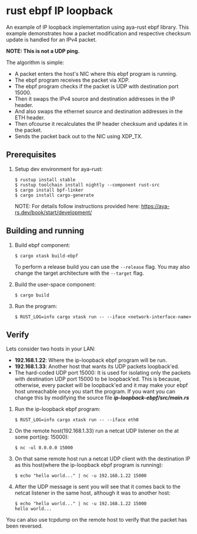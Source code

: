 # rust ebpf IP loopback
An example of IP loopback implementation using aya-rust ebpf library.
This example demonstrates how a packet modification and respective
checksum update is handled for an IPv4 packet.

**NOTE: This is not a UDP ping.**

The algorithm is simple:
- A packet enters the host's NIC where this ebpf program is running.
- The ebpf program receives the packet via XDP.
- The ebpf program checks if the packet is UDP with destination port 15000.
- Then it swaps the IPv4 source and destination addresses in the IP header.
- And also swaps the ethernet source and destination addresses in the ETH header.
- Then ofcourse it recalculates the IP header checksum and updates it in the packet.
- Sends the packet back out to the NIC using XDP_TX.

## Prerequisites

1. Setup dev environment for aya-rust:
    ```
    $ rustup install stable
    $ rustup toolchain install nightly --component rust-src
    $ cargo install bpf-linker
    $ cargo install cargo-generate
    ```
    NOTE: For details follow instructions provided here: https://aya-rs.dev/book/start/development/

## Building and running

1. Build ebpf component:
    ```
    $ cargo xtask build-ebpf
    ```

    To perform a release build you can use the `--release` flag.
    You may also change the target architecture with the `--target` flag.

2. Build the user-space component:

    ```
    $ cargo build
    ```

3. Run the program:

    ```
    $ RUST_LOG=info cargo xtask run -- --iface <network-interface-name>
    ```

## Verify

Lets consider two hosts in your LAN:
- **192.168.1.22**: Where the ip-loopback ebpf program will be run.
- **192.168.1.33**: Another host that wants its UDP packets loopback'ed.
- The hard-coded UDP port 15000: It is used for isolating only the packets with destination UDP port 15000 to be loopback'ed.
  This is because, otherwise, every packet will be loopback'ed and it may make your ebpf host unreachable once you start the program.
  If you want you can change this by modifying the source file ***ip-loopback-ebpf/src/main.rs***

1. Run the ip-loopback ebpf program:
    ```
    $ RUST_LOG=info cargo xtask run -- --iface eth0
    ```

2. On the remote host(192.168.1.33) run a netcat UDP listener on the at some port(eg: 15000):
   ```
   $ nc -ul 0.0.0.0 15000
   ```

3. On that same remote host run a netcat UDP client with the destination IP as this host(where the ip-loopback ebpf program is running):
   ```
   $ echo "hello world..." | nc -u 192.168.1.22 15000
   ```

4. After the UDP message is sent you will see that it comes back to the netcat listener in the same host, although it was to another host:
   ```
   $ echo "hello world..." | nc -u 192.168.1.22 15000
   hello world...
   ```

You can also use tcpdump on the remote host to verify that the packet has been reversed.
 
